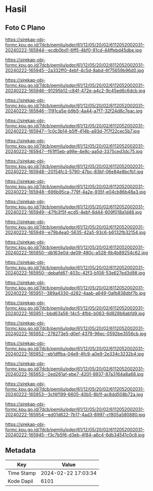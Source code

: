 # Hasil

## Foto C Plano

https://sirekap-obj-formc.kpu.go.id/7dcb/pemilu/pdpr/61/12/05/20/02/6112052002031-20240222-165944--ecdb0bd1-6ff5-4bf0-81cd-44ffebd45dbe.jpg

https://sirekap-obj-formc.kpu.go.id/7dcb/pemilu/pdpr/61/12/05/20/02/6112052002031-20240222-165945--2a332ff0-4ebf-4c5d-8abd-6f75659b96d0.jpg

https://sirekap-obj-formc.kpu.go.id/7dcb/pemilu/pdpr/61/12/05/20/02/6112052002031-20240222-165946--91295b12-c84f-472e-a4c2-9c45ed6c6dcb.jpg

https://sirekap-obj-formc.kpu.go.id/7dcb/pemilu/pdpr/61/12/05/20/02/6112052002031-20240222-165946--1191ca5e-b9b5-4a44-a7f7-32f24d8c7eac.jpg

https://sirekap-obj-formc.kpu.go.id/7dcb/pemilu/pdpr/61/12/05/20/02/6112052002031-20240222-165947--1c0c3b14-b5ff-414b-a93d-7f7f22cec5b7.jpg

https://sirekap-obj-formc.kpu.go.id/7dcb/pemilu/pdpr/61/12/05/20/02/6112052002031-20240222-165947--f61ff5eb-a98e-4e8c-aa5d-3375ced3dc75.jpg

https://sirekap-obj-formc.kpu.go.id/7dcb/pemilu/pdpr/61/12/05/20/02/6112052002031-20240222-165948--20154fc3-5790-47bc-83bf-06e84e8bcfb1.jpg

https://sirekap-obj-formc.kpu.go.id/7dcb/pemilu/pdpr/61/12/05/20/02/6112052002031-20240222-165948--696b95ca-779f-4a2e-935f-e04cb86b48a3.jpg

https://sirekap-obj-formc.kpu.go.id/7dcb/pemilu/pdpr/61/12/05/20/02/6112052002031-20240222-165949--47fb3f5f-ecd5-4ebf-8d44-609f018a1d48.jpg

https://sirekap-obj-formc.kpu.go.id/7dcb/pemilu/pdpr/61/12/05/20/02/6112052002031-20240222-165949--e79b4ea0-5635-42a5-93c6-b6132fb32154.jpg

https://sirekap-obj-formc.kpu.go.id/7dcb/pemilu/pdpr/61/12/05/20/02/6112052002031-20240222-165950--db163e0d-de09-480c-a528-6b4b89254c62.jpg

https://sirekap-obj-formc.kpu.go.id/7dcb/pemilu/pdpr/61/12/05/20/02/6112052002031-20240222-165950--debafd67-403c-42f3-b108-53e627ed3d98.jpg

https://sirekap-obj-formc.kpu.go.id/7dcb/pemilu/pdpr/61/12/05/20/02/6112052002031-20240222-165951--389a4330-d282-4aab-a649-0afb838dbf7b.jpg

https://sirekap-obj-formc.kpu.go.id/7dcb/pemilu/pdpr/61/12/05/20/02/6112052002031-20240222-165951--bbd63a58-14c5-4fbb-b063-6d828b6abfd9.jpg

https://sirekap-obj-formc.kpu.go.id/7dcb/pemilu/pdpr/61/12/05/20/02/6112052002031-20240222-165952--278273e5-d0ef-4379-96ec-0592be3556cb.jpg

https://sirekap-obj-formc.kpu.go.id/7dcb/pemilu/pdpr/61/12/05/20/02/6112052002031-20240222-165952--eb1dffba-04e9-4fc9-a0e9-2e334c3232b4.jpg

https://sirekap-obj-formc.kpu.go.id/7dcb/pemilu/pdpr/61/12/05/20/02/6112052002031-20240222-165953--2ed261af-ebe7-4201-8937-87a3164a8a68.jpg

https://sirekap-obj-formc.kpu.go.id/7dcb/pemilu/pdpr/61/12/05/20/02/6112052002031-20240222-165953--3cf4f199-6605-40b5-8b1f-ac8dd508b72a.jpg

https://sirekap-obj-formc.kpu.go.id/7dcb/pemilu/pdpr/61/12/05/20/02/6112052002031-20240222-165954--ed01d622-7b17-4ad3-8997-cf805a580880.jpg

https://sirekap-obj-formc.kpu.go.id/7dcb/pemilu/pdpr/61/12/05/20/02/6112052002031-20240222-165945--f3c7b5f6-d3eb-4f84-a6c4-6db34541c0c8.jpg


## Metadata

| Key        | Value               |
| ---------- | ------------------- |
| Time Stamp | 2024-02-22 17:03:34 |
| Kode Dapil | 6101                |



